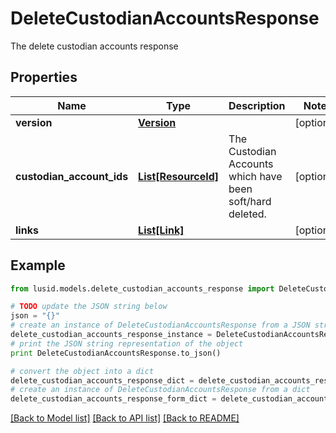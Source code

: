 # DeleteCustodianAccountsResponse

The delete custodian accounts response

## Properties
Name | Type | Description | Notes
------------ | ------------- | ------------- | -------------
**version** | [**Version**](Version.md) |  | [optional] 
**custodian_account_ids** | [**List[ResourceId]**](ResourceId.md) | The Custodian Accounts which have been soft/hard deleted. | [optional] 
**links** | [**List[Link]**](Link.md) |  | [optional] 

## Example

```python
from lusid.models.delete_custodian_accounts_response import DeleteCustodianAccountsResponse

# TODO update the JSON string below
json = "{}"
# create an instance of DeleteCustodianAccountsResponse from a JSON string
delete_custodian_accounts_response_instance = DeleteCustodianAccountsResponse.from_json(json)
# print the JSON string representation of the object
print DeleteCustodianAccountsResponse.to_json()

# convert the object into a dict
delete_custodian_accounts_response_dict = delete_custodian_accounts_response_instance.to_dict()
# create an instance of DeleteCustodianAccountsResponse from a dict
delete_custodian_accounts_response_form_dict = delete_custodian_accounts_response.from_dict(delete_custodian_accounts_response_dict)
```
[[Back to Model list]](../README.md#documentation-for-models) [[Back to API list]](../README.md#documentation-for-api-endpoints) [[Back to README]](../README.md)


